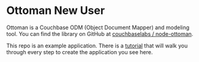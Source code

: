 # Ottoman New User

Ottoman is a Couchbase ODM (Object Document Mapper) and modeling tool. You can find the library on GitHub at [couchbaselabs / node-ottoman](https://github.com/couchbaselabs/node-ottoman).

This repo is an example application. There is a [tutorial](/tutorial/readme.md) that will walk you through every step to create the application you see here.
